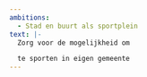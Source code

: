```yaml
---
ambitions:
  - Stad en buurt als sportplein
text: |-
  Zorg voor de mogelijkheid om 

  te sporten in eigen gemeente
---
```

